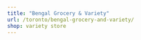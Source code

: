 ```yaml
---
title: "Bengal Grocery & Variety"
url: /toronto/bengal-grocery-and-variety/
shop: variety store
---
```

